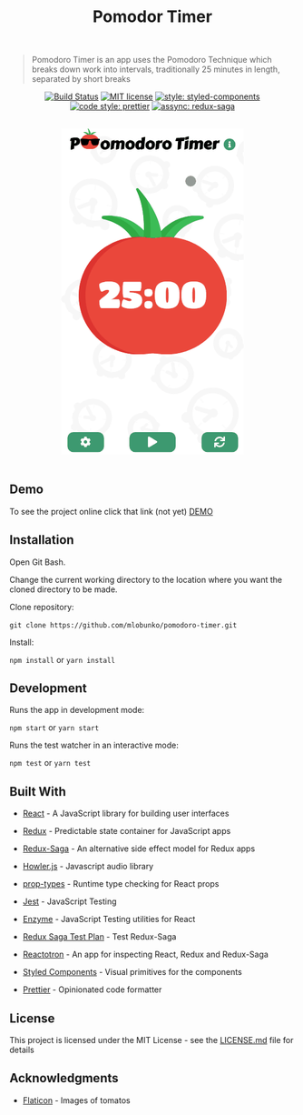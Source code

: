 <h1 align="center">Pomodor Timer</h1>

<br />

> Pomodoro Timer is an app uses the Pomodoro Technique which breaks down work into intervals, traditionally 25 minutes in length, separated by short breaks

<div align="center">
  
 [![Build Status](https://travis-ci.com/mlobunko/pomodoro-timer.svg?branch=master)](https://travis-ci.com/mlobunko/pomodoro-timer) [![MIT license](https://img.shields.io/badge/License-MIT-blue.svg)](https://lbesson.mit-license.org/) [![style: styled-components](https://img.shields.io/badge/style-%F0%9F%92%85%20styled--components-orange.svg?colorB=daa357&colorA=db748e)](https://github.com/styled-components/styled-components) [![code style: prettier](https://img.shields.io/badge/code_style-prettier-ff69b4.svg)](https://github.com/prettier/prettier) [![assync: redux-saga](https://img.shields.io/badge/asynch-redux--saga-green.svg)](https://github.com/redux-saga/redux-saga)
  
</div>

<br />

<div align="center">
  <img src="docs/images/tomato-timer-screen.gif" alt="screenshot"/>
</div>

<br />

## Demo

To see the project online click that link (not yet) <a href="https://mlobunko.github.io/pomodoro-timer/">DEMO</a>

## Installation

Open Git Bash.

Change the current working directory to the location where you want the cloned directory to be made.

Clone repository:

`git clone https://github.com/mlobunko/pomodoro-timer.git`

Install:

`npm install` or `yarn install`

## Development

Runs the app in development mode:

`npm start` or `yarn start`

Runs the test watcher in an interactive mode:

`npm test` or `yarn test`

## Built With

- [React](https://github.com/facebook/react) - A JavaScript library for building user interfaces
- [Redux](https://github.com/reduxjs/redux) - Predictable state container for JavaScript apps
- [Redux-Saga](https://github.com/redux-saga/redux-saga) - An alternative side effect model for Redux apps
- [Howler.js](https://github.com/facebook/jest) - Javascript audio library
- [prop-types](https://github.com/facebook/prop-types) - Runtime type checking for React props
- [Jest](https://github.com/facebook/jest) - JavaScript Testing
- [Enzyme](https://github.com/airbnb/enzyme) - JavaScript Testing utilities for React
- [Redux Saga Test Plan](https://github.com/jfairbank/redux-saga-test-plan) - Test Redux-Saga
- [Reactotron](https://github.com/infinitered/reactotron) - An app for inspecting React, Redux and Redux-Saga
- [Styled Components](https://github.com/styled-components/styled-components) - Visual primitives for the components

- [Prettier](https://github.com/prettier/prettier) - Opinionated code formatter

## License

This project is licensed under the MIT License - see the [LICENSE.md](LICENSE.md) file for details

## Acknowledgments

- [Flaticon](https://www.flaticon.com/) - Images of tomatos
